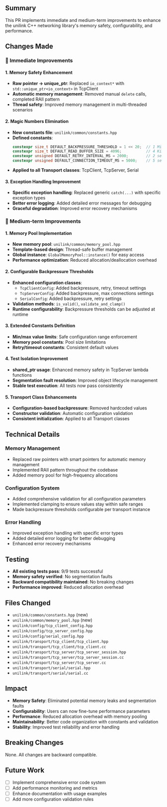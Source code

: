 ## Summary

This PR implements immediate and medium-term improvements to enhance the unilink C++ networking library's memory safety, configurability, and performance.

## Changes Made

### 🔧 Immediate Improvements

#### 1. Memory Safety Enhancement
- **Raw pointer → unique_ptr**: Replaced `io_context*` with `std::unique_ptr<io_context>` in TcpClient
- **Automatic memory management**: Removed manual `delete` calls, completed RAII pattern
- **Thread safety**: Improved memory management in multi-threaded scenarios

#### 2. Magic Numbers Elimination
- **New constants file**: `unilink/common/constants.hpp`
- **Defined constants**:
  ```cpp
  constexpr size_t DEFAULT_BACKPRESSURE_THRESHOLD = 1 << 20;  // 1 MiB
  constexpr size_t DEFAULT_READ_BUFFER_SIZE = 4096;           // 4 KiB
  constexpr unsigned DEFAULT_RETRY_INTERVAL_MS = 2000;        // 2 seconds
  constexpr unsigned DEFAULT_CONNECTION_TIMEOUT_MS = 5000;    // 5 seconds
  ```
- **Applied to all Transport classes**: TcpClient, TcpServer, Serial

#### 3. Exception Handling Improvement
- **Specific exception handling**: Replaced generic `catch(...)` with specific exception types
- **Better error logging**: Added detailed error messages for debugging
- **Graceful degradation**: Improved error recovery mechanisms

### 🚀 Medium-term Improvements

#### 1. Memory Pool Implementation
- **New memory pool**: `unilink/common/memory_pool.hpp`
- **Template-based design**: Thread-safe buffer management
- **Global instance**: `GlobalMemoryPool::instance()` for easy access
- **Performance optimization**: Reduced allocation/deallocation overhead

#### 2. Configurable Backpressure Thresholds
- **Enhanced configuration classes**:
  - `TcpClientConfig`: Added backpressure, retry, timeout settings
  - `TcpServerConfig`: Added backpressure, max connections settings
  - `SerialConfig`: Added backpressure, retry settings
- **Validation methods**: `is_valid()`, `validate_and_clamp()`
- **Runtime configurability**: Backpressure thresholds can be adjusted at runtime

#### 3. Extended Constants Definition
- **Min/max value limits**: Safe configuration range enforcement
- **Memory pool constants**: Pool size limitations
- **Retry/timeout constants**: Consistent default values

#### 4. Test Isolation Improvement
- **shared_ptr usage**: Enhanced memory safety in TcpServer lambda functions
- **Segmentation fault resolution**: Improved object lifecycle management
- **Stable test execution**: All tests now pass consistently

#### 5. Transport Class Enhancements
- **Configuration-based backpressure**: Removed hardcoded values
- **Constructor validation**: Automatic configuration validation
- **Consistent initialization**: Applied to all Transport classes

## Technical Details

### Memory Management
- Replaced raw pointers with smart pointers for automatic memory management
- Implemented RAII pattern throughout the codebase
- Added memory pool for high-frequency allocations

### Configuration System
- Added comprehensive validation for all configuration parameters
- Implemented clamping to ensure values stay within safe ranges
- Made backpressure thresholds configurable per transport instance

### Error Handling
- Improved exception handling with specific error types
- Added detailed error logging for better debugging
- Enhanced error recovery mechanisms

## Testing

- **All existing tests pass**: 9/9 tests successful
- **Memory safety verified**: No segmentation faults
- **Backward compatibility maintained**: No breaking changes
- **Performance improved**: Reduced allocation overhead

## Files Changed

- `unilink/common/constants.hpp` (new)
- `unilink/common/memory_pool.hpp` (new)
- `unilink/config/tcp_client_config.hpp`
- `unilink/config/tcp_server_config.hpp`
- `unilink/config/serial_config.hpp`
- `unilink/transport/tcp_client/tcp_client.hpp`
- `unilink/transport/tcp_client/tcp_client.cc`
- `unilink/transport/tcp_server/tcp_server_session.hpp`
- `unilink/transport/tcp_server/tcp_server_session.cc`
- `unilink/transport/tcp_server/tcp_server.cc`
- `unilink/transport/serial/serial.hpp`
- `unilink/transport/serial/serial.cc`

## Impact

- **Memory Safety**: Eliminated potential memory leaks and segmentation faults
- **Configurability**: Users can now fine-tune performance parameters
- **Performance**: Reduced allocation overhead with memory pooling
- **Maintainability**: Better code organization with constants and validation
- **Stability**: Improved test reliability and error handling

## Breaking Changes

None. All changes are backward compatible.

## Future Work

- [ ] Implement comprehensive error code system
- [ ] Add performance monitoring and metrics
- [ ] Enhance documentation with usage examples
- [ ] Add more configuration validation rules
